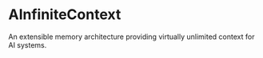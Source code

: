 # AInfiniteContext

An extensible memory architecture providing virtually unlimited context for AI systems.
